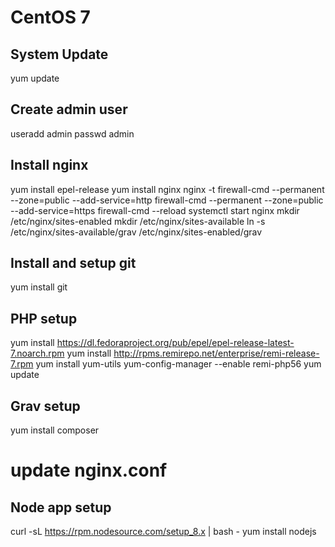 # CentOS 7

## System Update
yum update

## Create admin user
useradd admin
passwd admin

## Install nginx
yum install epel-release
yum install nginx
nginx -t
firewall-cmd --permanent --zone=public --add-service=http
firewall-cmd --permanent --zone=public --add-service=https
firewall-cmd --reload
systemctl start nginx
mkdir /etc/nginx/sites-enabled
mkdir /etc/nginx/sites-available
ln -s /etc/nginx/sites-available/grav /etc/nginx/sites-enabled/grav

## Install and setup git
yum install git

## PHP setup
yum install https://dl.fedoraproject.org/pub/epel/epel-release-latest-7.noarch.rpm
yum install http://rpms.remirepo.net/enterprise/remi-release-7.rpm
yum install yum-utils
yum-config-manager --enable remi-php56
yum update


## Grav setup
yum install composer
# update nginx.conf



## Node app setup
curl -sL https://rpm.nodesource.com/setup_8.x | bash -
yum install nodejs

